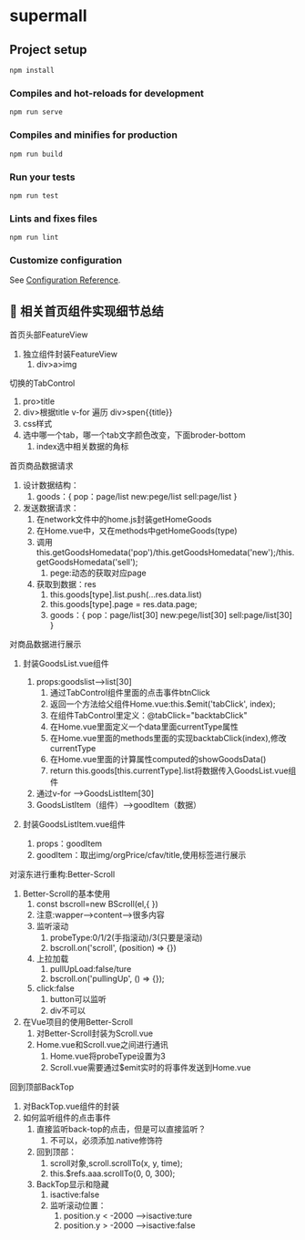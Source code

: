 # supermall

## Project setup
```
npm install
```

### Compiles and hot-reloads for development
```
npm run serve
```

### Compiles and minifies for production
```
npm run build
```

### Run your tests
```
npm run test
```

### Lints and fixes files
```
npm run lint
```

### Customize configuration
See [Configuration Reference](https://cli.vuejs.org/config/).



## :pencil: 相关首页组件实现细节总结
首页头部FeatureView
1. 独立组件封装FeatureView
   1. div>a>img

切换的TabControl
1. pro>title
2. div>根据title v-for 遍历 div>spen{{title}}
3. css样式
4. 选中哪一个tab，哪一个tab文字颜色改变，下面broder-bottom
   1. index选中相关数据的角标

首页商品数据请求
1. 设计数据结构：
   1. goods：{
      pop：page/list
      new:pege/list
      sell:page/list
   }
2. 发送数据请求：
   1. 在network文件中的home.js封装getHomeGoods
   2. 在Home.vue中，又在methods中getHomeGoods(type)
   3. 调用this.getGoodsHomedata('pop')/this.getGoodsHomedata('new');/this.getGoodsHomedata('sell');
      1. pege:动态的获取对应page
   4. 获取到数据：res
      1. this.goods[type].list.push(...res.data.list)
      2. this.goods[type].page = res.data.page;
      3. goods：{
               pop：page/list[30]
               new:pege/list[30]
               sell:page/list[30]
            }

对商品数据进行展示
1. 封装GoodsList.vue组件
   1. props:goodslist-->list[30]
      1. 通过TabControl组件里面的点击事件btnClick
      2. 返回一个方法给父组件Home.vue:this.$emit('tabClick', index);
      3. 在组件TabControl里定义：@tabClick="backtabClick"
      3. 在Home.vue里面定义一个data里面currentType属性
      4. 在Home.vue里面的methods里面的实现backtabClick(index),修改currentType
      5. 在Home.vue里面的计算属性computed的showGoodsData()
      6. return this.goods[this.currentType].list将数据传入GoodsList.vue组件
   2. 通过v-for -->GoodsListItem[30]
   3. GoodsListItem（组件）-->goodItem（数据）

2. 封装GoodsListItem.vue组件
   1. props：goodItem
   2. goodItem：取出img/orgPrice/cfav/title,使用标签进行展示

对滚东进行重构:Better-Scroll
1. Better-Scroll的基本使用
   1. const bscroll=new BScroll(el,{ })
   2. 注意:wapper-->content-->很多内容
   3. 监听滚动
      1. probeType:0/1/2(手指滚动)/3(只要是滚动)
      2. bscroll.on('scroll', (position) => {})
   4. 上拉加载
      1. pullUpLoad:false/ture
      2. bscroll.on('pullingUp', () => {});
   5. click:false
      1. button可以监听
      2. div不可以
2. 在Vue项目的使用Better-Scroll
   1. 对Better-Scroll封装为Scroll.vue
   2. Home.vue和Scroll.vue之间进行通讯
      1. Home.vue将probeType设置为3
      2. Scroll.vue需要通过$emit实时的将事件发送到Home.vue

回到顶部BackTop
1. 对BackTop.vue组件的封装
2. 如何监听组件的点击事件
   1. 直接监听back-top的点击，但是可以直接监听？
      1. 不可以，必须添加.native修饰符
   2. 回到顶部：
      1. scroll对象,scroll.scrollTo(x, y, time);
      2. this.$refs.aaa.scrollTo(0, 0, 300);
   3. BackTop显示和隐藏
      1. isactive:false
      2. 监听滚动位置：
         1. position.y < -2000 -->isactive:ture
         2. position.y > -2000 -->isactive:false



